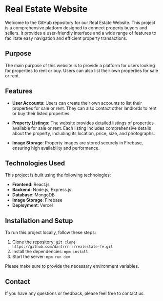 # Real Estate Website

Welcome to the GitHub repository for our Real Estate Website. This project is a comprehensive platform designed to connect property buyers and sellers. It provides a user-friendly interface and a wide range of features to facilitate easy navigation and efficient property transactions.

## Purpose

The main purpose of this website is to provide a platform for users looking for properties to rent or buy. Users can also list their own properties for sale or rent.

## Features

- **User Accounts**: Users can create their own accounts to list their properties for sale or rent. They can also contact other landlords to rent or buy their listed properties.

- **Property Listings**: The website provides detailed listings of properties available for sale or rent. Each listing includes comprehensive details about the property, including its location, price, size, and photographs.

- **Image Storage**: Property images are stored securely in Firebase, ensuring high availability and performance.

## Technologies Used

This project is built using the following technologies:

- **Frontend**: React.js
- **Backend**: Node.js, Express.js
- **Database**: MongoDB
- **Image Storage**: Firebase
- **Deployment**: Vercel

## Installation and Setup

To run this project locally, follow these steps:

1. Clone the repository: `git clone https://github.com/dantrrrrr/realestate-fe.git`
2. Install the dependencies: `npm install`
3. Start the server: `npm run dev`

Please make sure to provide the necessary environment variables.

## Contact

If you have any questions or feedback, please feel free to contact us.

